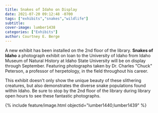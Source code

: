 ```yaml
---
title: Snakes of Idaho on Display
date: 2021-07-20 09:12:48 -0700
tags: ["exhibits","snakes","wildlife"]
subtitle: 
cover-image: lumber1438
categories: ["Exhibits"]
author: Courtney E. Berge
---
```


A new exhibit has been installed on the 2nd floor of the library. **Snakes of Idaho** a photograph exhibit on loan to the University of Idaho from Idaho Museum of Natural History at Idaho State University will be on display through September. Featuring photographs taken by Dr. Charles "Chuck" Peterson, a professor of herpetology, in the field throughout his career. 

This exhibit doesn't only show the unique beauty of these slithering creatures, but also demonstrates the diverse snake populations found within Idaho. Be sure to stop by the 2nd floor of the library during library open hours to see these fantastic photographs. 

{% include feature/image.html objectid="lumber1440;lumber1439" %}